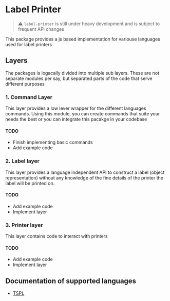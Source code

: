 # Label Printer

> :warning: `label-printer` is still under heavy development and is subject to frequent API changes

This package provides a js based implementation for variouse languages used for label printers

## Layers

The packages is logacally divided into multiple sub layers. These are not separate modules per say, but separated parts of the code that serve different purposes

### 1. Command Layer

This layer provides a low lever wrapper for the different languages commands. Using this module, you can create commands that suite your needs the best or you can integrate this pacakge in your codebase

#### TODO

- Finish implementing basic commands
- Add example code

### 2. Label layer

This layer provides a language independent API to construct a label (object representation) without any knowledge of the fine details of the printer the label will be printed on.

#### TODO

- Add example code
- Implement layer

### 3. Printer layer

This layer contains code to interact with printers

#### TODO

- Add example code
- Implement layer

## Documentation of supported languages

- [TSPL](documentations/TSPL.pdf)